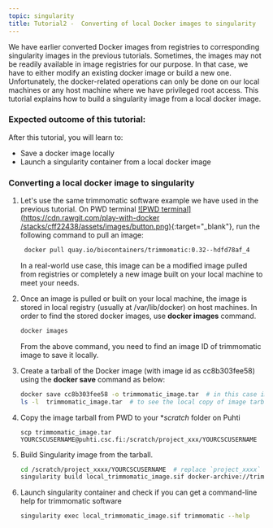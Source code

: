 ```yaml
---
topic: singularity
title: Tutorial2 -  Converting of local Docker images to singularity 
---
```


We have earlier converted Docker images from registries to corresponding singularity images in the previous tutorials. Sometimes, the images may not be readily available in image registries for our purpose. In that case, we have to either modify an existing docker image or build a new one. Unfortunately, the docker-related operations can only be done on our local machines or any host machine where we have privileged root access. This tutorial explains how to build a singularity image from a local docker image. 

###  Expected outcome of this tutorial:
After this tutorial, you will learn to:
- Save a docker image locally 
- Launch a singularity container from a local docker image 

### Converting a local docker image to singularity 

1. Let's use the same trimmomatic software example we have used in the previous tutorial. On PWD terminal [![PWD terminal](https://cdn.rawgit.com/play-with-docker
   /stacks/cff22438/assets/images/button.png)](http://labs.play-with-docker.com/){:target="_blank"}, run the following command to pull an image:

   ```bash
    docker pull quay.io/biocontainers/trimmomatic:0.32--hdfd78af_4
   ```
   In a real-world use case, this image can be a modified image pulled from registries or completely a new image built on your local machine to meet your needs. 
  
2. Once an image is pulled or built on your local machine, the image is stored in local registry (usually at /var/lib/docker) on host machines. In order to find
   the stored docker images, use **docker images** command. 
  
   ```bash  
   docker images
   ```
   From the above command, you need to find an image ID of trimmomatic image to save it locally. 
  
3. Create a tarball of the Docker image (with image id as cc8b303fee58)  using the **docker save** command as below:
  
   ```bash
   docker save cc8b303fee58 -o trimmomatic_image.tar  # in this case image_id is : cc8b303fee58
   ls -l  trimmomatic_image.tar  # to see the local copy of image tarball
   ```

4. Copy the image tarball from PWD to your **scratch* folder on Puhti 

   ```  
   scp trimmomatic_image.tar YOURCSCUSERNAME@puhti.csc.fi:/scratch/project_xxx/YOURCSCUSERNAME
   ```

5. Build Singularity image from the tarball. 
 
    ```bash
    cd /scratch/project_xxxx/YOURCSCUSERNAME  # replace `project_xxxx` with a valid project number 
    singularity build local_trimmomatic_image.sif docker-archive://trimmomatic_tar
    ```
  
6. Launch singularity container and check if you can get a command-line help for trimmomatic software

    ```bash
   singularity exec local_trimmomatic_image.sif trimmomatic --help
   ```
